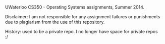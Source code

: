 UWaterloo CS350 - Operating Systems assignments, Summer 2014.

Disclaimer: I am not responsible for any assignment failures or punishments due to plagiarism from the use of this repository.

History: used to be a private repo. I no longer have space for private repos :/
